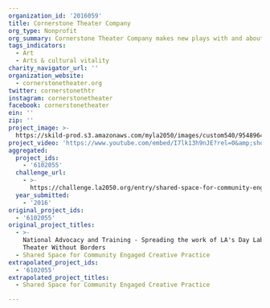 ```yaml
---
organization_id: '2016059'
title: Cornerstone Theater Company
org_type: Nonprofit
org_summary: Cornerstone Theater Company makes new plays with and about communities.
tags_indicators:
  - Art
  - Arts & cultural vitality
charity_navigator_url: ''
organization_website:
  - cornerstonetheater.org
twitter: cornerstonethtr
instagram: cornerstonetheater
facebook: cornerstonetheater
ein: ''
zip: ''
project_image: >-
  https://skild-prod.s3.amazonaws.com/myla2050/images/custom540/9548964265741-team89.jpg
project_video: 'https://www.youtube.com/embed/I7lk13h9nJE?rel=0&amp;showinfo=0'
aggregated:
  project_ids:
    - '6102055'
  challenge_url:
    - >-
      https://challenge.la2050.org/entry/shared-space-for-community-engaged-creative-practice
  year_submitted:
    - '2016'
original_project_ids:
  - '6102055'
original_project_titles:
  - >-
    National Advocacy and Training - Spreading the work of LA's Day Laborer
    Theater Without Borders
  - Shared Space for Community Engaged Creative Practice
extrapolated_project_ids:
  - '6102055'
extrapolated_project_titles:
  - Shared Space for Community Engaged Creative Practice

---
```

